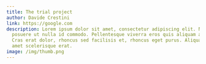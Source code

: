 ```yaml
---
title: The trial project
author: Davide Crestini
link: https://google.com
description: Lorem ipsum dolor sit amet, consectetur adipiscing elit. Nulla
  posuere ut nulla id commodo. Pellentesque viverra eros quis aliquam aliquet.
  Cras erat dolor, rhoncus sed facilisis et, rhoncus eget purus. Aliquam sit
  amet scelerisque erat.
image: /img/thumb.png
---
```

